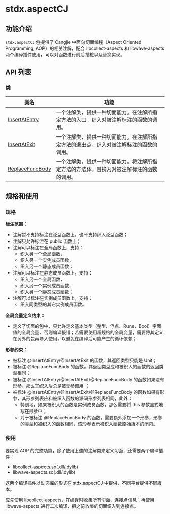 # stdx.aspectCJ

## 功能介绍

`stdx.aspectCJ` 包提供了 Cangjie 中面向切面编程（Aspect Oriented Programming, AOP）的相关注解，配合 libcollect-aspects 和 libwave-aspects 两个编译插件使用，可以对函数进行前后插桩以及替换实现。


## API 列表

### 类

| 类名                                                         | 功能                                                         |
| ------------------------------------------------------------ | ------------------------------------------------------------ |
| [InsertAtEntry](./aspectCJ_package_api/aspectCJ_package_classes.md#class-insertatentry) | 一个注解类，提供一种切面能力。在注解所指定方法的入口，织入对被注解标注的函数的调用。 |
| [InsertAtExit](./aspectCJ_package_api/aspectCJ_package_classes.md#class-insertatexit) | 一个注解类，提供一种切面能力。在注解所指定方法的退出点，织入对被注解标注的函数的调用。 |
| [ReplaceFuncBody](./aspectCJ_package_api/aspectCJ_package_classes.md#class-replacefuncbody) | 一个注解类，提供一种切面能力。将注解所指定方法的方法体，替换为对被注解标注的函数的调用。 |

## 规格和使用

### 规格

**标注范围：**

- 注解暂不支持标注在泛型函数上，也不支持织入泛型函数；
- 注解只允许标注在 public 函数上；
- 注解可以标注在全局函数上，支持：
  - 织入另一个全局函数，
  - 织入另一个实例成员函数，
  - 织入另一个静态成员函数；
- 注解可以标注在静态成员函数上，支持：
  - 织入另一个全局函数，
  - 织入另一个实例成员函数，
  - 织入另一个静态成员函数；
- 注解可以标注在实例成员函数上，支持：
  - 织入同类型的其它实例成员函数。

**全局变量定义约束：**

- 定义了切面的包中，只允许定义基本类型（整型、浮点、Rune、Bool）字面值的全局变量，否则编译报错；若需要使用超规格的全局变量，需要将其定义在另外的包再导入使用，以避免在编译后可能产生的循环依赖；

**形参约束：**

- 被标注 @InsertAtEntry/@InsertAtExit 的函数，其返回类型只能是 Unit；
- 被标注 @ReplaceFuncBody 的函数，其返回类型应和被织入的函数的返回类型相同；
- 被标注 @InsertAtEntry/@InsertAtExit/@ReplaceFuncBody 的函数如果没有形参，那么其织入后总是被无参调用 ；
- 被标注 @InsertAtEntry/@InsertAtExit/@ReplaceFuncBody 的函数如果有形参，其形参列表应和被织入函数的源码形参列表相同，此外：
  - 特别地，如果被织入的函数是实例成员函数，那么需要将 this 参数显式地写在形参中；
  - 对于被标注 @ReplaceFuncBody 的函数，需要额外添加一个形参，形参的类型和被织入的函数相同，该形参表示被织入函数原始版本的闭包。

### 使用

要实现 AOP 的完整功能，除了使用上述的注解类来定义切面，还需要两个编译插件：

- libcollect-aspects.so(.dll/.dylib)
- libwave-aspects.so(.dll/.dylib)

这两个编译插件以动态库的形式在 stdx.aspectCJ 中提供，不同平台提供不同版本。

应先使用 libcollect-aspects，在编译时收集所有切面、连接点信息；再使用 libwave-aspects 进行二次编译，把之前收集的切面织入到连接点。
